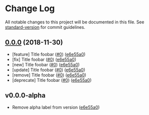# Change Log

All notable changes to this project will be documented in this file. See [standard-version](https://github.com/conventional-changelog/standard-version) for commit guidelines.


## [0.0.0](https://github.com/pix8/pogo-app/compare/v0.0.0...v0.0.1) (2018-11-30)
- [feature] Title foobar ([#0](https://github.com/pix8/pogo-app/pull/0)) ([e6e55a0](https://github.com/pix8/pogo-app/commit/e6e55a0))
- [fix] Title foobar ([#0](https://github.com/pix8/pogo-app/pull/0)) ([e6e55a0](https://github.com/pix8/pogo-app/commit/e6e55a0))
- [new] Title foobar ([#0](https://github.com/pix8/pogo-app/pull/0)) ([e6e55a0](https://github.com/pix8/pogo-app/commit/e6e55a0))
- [update] Title foobar ([#0](https://github.com/pix8/pogo-app/pull/0)) ([e6e55a0](https://github.com/pix8/pogo-app/commit/e6e55a0))
- [remove] Title foobar ([#0](https://github.com/pix8/pogo-app/pull/0)) ([e6e55a0](https://github.com/pix8/pogo-app/commit/e6e55a0))
- [deprecate] Title foobar ([#0](https://github.com/pix8/pogo-app/pull/0)) ([e6e55a0](https://github.com/pix8/pogo-app/commit/e6e55a0))

## v0.0.0-alpha
- Remove alpha label from version ([e6e55a0](https://github.com/pix8/pogo-app/commit/e6e55a0))
